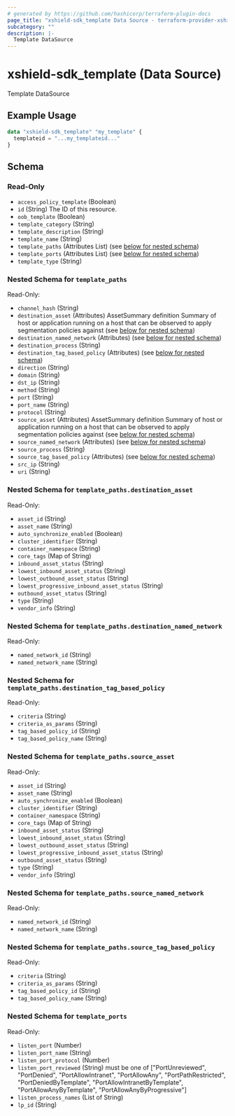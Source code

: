 ```yaml
---
# generated by https://github.com/hashicorp/terraform-plugin-docs
page_title: "xshield-sdk_template Data Source - terraform-provider-xshield-sdk"
subcategory: ""
description: |-
  Template DataSource
---
```


# xshield-sdk_template (Data Source)

Template DataSource

## Example Usage

```terraform
data "xshield-sdk_template" "my_template" {
  templateid = "...my_templateid..."
}
```

<!-- schema generated by tfplugindocs -->
## Schema

### Read-Only

- `access_policy_template` (Boolean)
- `id` (String) The ID of this resource.
- `oob_template` (Boolean)
- `template_category` (String)
- `template_description` (String)
- `template_name` (String)
- `template_paths` (Attributes List) (see [below for nested schema](#nestedatt--template_paths))
- `template_ports` (Attributes List) (see [below for nested schema](#nestedatt--template_ports))
- `template_type` (String)

<a id="nestedatt--template_paths"></a>
### Nested Schema for `template_paths`

Read-Only:

- `channel_hash` (String)
- `destination_asset` (Attributes) AssetSummary definition Summary of host or application running on a host that can be observed to apply segmentation policies against (see [below for nested schema](#nestedatt--template_paths--destination_asset))
- `destination_named_network` (Attributes) (see [below for nested schema](#nestedatt--template_paths--destination_named_network))
- `destination_process` (String)
- `destination_tag_based_policy` (Attributes) (see [below for nested schema](#nestedatt--template_paths--destination_tag_based_policy))
- `direction` (String)
- `domain` (String)
- `dst_ip` (String)
- `method` (String)
- `port` (String)
- `port_name` (String)
- `protocol` (String)
- `source_asset` (Attributes) AssetSummary definition Summary of host or application running on a host that can be observed to apply segmentation policies against (see [below for nested schema](#nestedatt--template_paths--source_asset))
- `source_named_network` (Attributes) (see [below for nested schema](#nestedatt--template_paths--source_named_network))
- `source_process` (String)
- `source_tag_based_policy` (Attributes) (see [below for nested schema](#nestedatt--template_paths--source_tag_based_policy))
- `src_ip` (String)
- `uri` (String)

<a id="nestedatt--template_paths--destination_asset"></a>
### Nested Schema for `template_paths.destination_asset`

Read-Only:

- `asset_id` (String)
- `asset_name` (String)
- `auto_synchronize_enabled` (Boolean)
- `cluster_identifier` (String)
- `container_namespace` (String)
- `core_tags` (Map of String)
- `inbound_asset_status` (String)
- `lowest_inbound_asset_status` (String)
- `lowest_outbound_asset_status` (String)
- `lowest_progressive_inbound_asset_status` (String)
- `outbound_asset_status` (String)
- `type` (String)
- `vendor_info` (String)


<a id="nestedatt--template_paths--destination_named_network"></a>
### Nested Schema for `template_paths.destination_named_network`

Read-Only:

- `named_network_id` (String)
- `named_network_name` (String)


<a id="nestedatt--template_paths--destination_tag_based_policy"></a>
### Nested Schema for `template_paths.destination_tag_based_policy`

Read-Only:

- `criteria` (String)
- `criteria_as_params` (String)
- `tag_based_policy_id` (String)
- `tag_based_policy_name` (String)


<a id="nestedatt--template_paths--source_asset"></a>
### Nested Schema for `template_paths.source_asset`

Read-Only:

- `asset_id` (String)
- `asset_name` (String)
- `auto_synchronize_enabled` (Boolean)
- `cluster_identifier` (String)
- `container_namespace` (String)
- `core_tags` (Map of String)
- `inbound_asset_status` (String)
- `lowest_inbound_asset_status` (String)
- `lowest_outbound_asset_status` (String)
- `lowest_progressive_inbound_asset_status` (String)
- `outbound_asset_status` (String)
- `type` (String)
- `vendor_info` (String)


<a id="nestedatt--template_paths--source_named_network"></a>
### Nested Schema for `template_paths.source_named_network`

Read-Only:

- `named_network_id` (String)
- `named_network_name` (String)


<a id="nestedatt--template_paths--source_tag_based_policy"></a>
### Nested Schema for `template_paths.source_tag_based_policy`

Read-Only:

- `criteria` (String)
- `criteria_as_params` (String)
- `tag_based_policy_id` (String)
- `tag_based_policy_name` (String)



<a id="nestedatt--template_ports"></a>
### Nested Schema for `template_ports`

Read-Only:

- `listen_port` (Number)
- `listen_port_name` (String)
- `listen_port_protocol` (Number)
- `listen_port_reviewed` (String) must be one of ["PortUnreviewed", "PortDenied", "PortAllowIntranet", "PortAllowAny", "PortPathRestricted", "PortDeniedByTemplate", "PortAllowIntranetByTemplate", "PortAllowAnyByTemplate", "PortAllowAnyByProgressive"]
- `listen_process_names` (List of String)
- `lp_id` (String)


